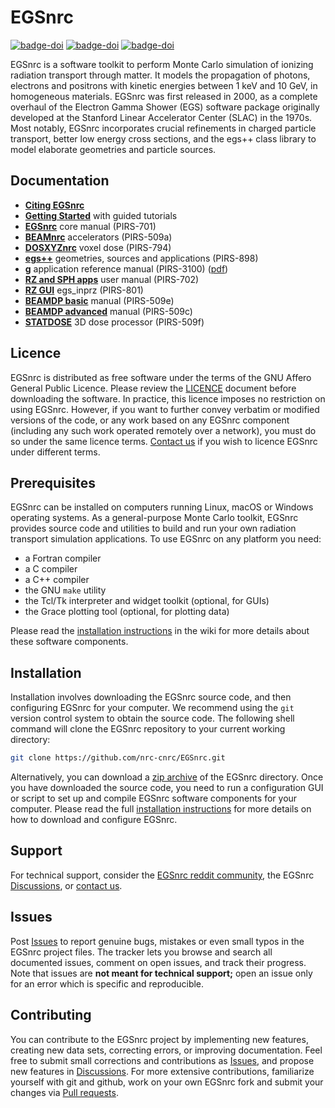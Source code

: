 # EGSnrc

[![badge-doi](https://badgen.net/static/doi/10.4224%2F40001303/)](https://doi.org/10.4224/40001303)
[![badge-doi](https://badgen.net/static/licence/AGPL-3.0-or-later/green)](./LICENCE)
[![badge-doi](https://badgen.net/static/cite/bibtex/orange)](https://github.com/nrc-cnrc/EGSnrc/wiki/Citing-EGSnrc#bibtex-entry)

EGSnrc is a software toolkit to perform Monte Carlo simulation of ionizing
radiation transport through matter. It models the propagation of photons,
electrons and positrons with kinetic energies between 1&nbsp;keV and
10&nbsp;GeV, in homogeneous materials. EGSnrc was first released in 2000,
as a complete overhaul of the Electron Gamma Shower (EGS) software package
originally developed at the Stanford Linear Accelerator Center (SLAC) in the
1970s. Most notably, EGSnrc incorporates crucial refinements in charged
particle transport, better low energy cross sections, and the egs++ class
library to model elaborate geometries and particle sources.

## Documentation

- [**Citing EGSnrc**](https://github.com/nrc-cnrc/EGSnrc/wiki/Citing-EGSnrc)
- [**Getting Started**](https://nrc-cnrc.github.io/EGSnrc/doc/getting-started.pdf) with guided tutorials
- [**EGSnrc**](https://nrc-cnrc.github.io/EGSnrc/doc/pirs701-egsnrc.pdf) core manual (PIRS-701)
- [**BEAMnrc**](https://nrc-cnrc.github.io/EGSnrc/doc/pirs509a-beamnrc.pdf) accelerators (PIRS-509a)
- [**DOSXYZnrc**](https://nrc-cnrc.github.io/EGSnrc/doc/pirs794-dosxyznrc.pdf) voxel dose (PIRS-794)
- [**egs++**](https://nrc-cnrc.github.io/EGSnrc/doc/pirs898/) geometries, sources and applications (PIRS-898)
- [**g**](https://nrc-cnrc.github.io/EGSnrc/doc/pirs3100/) application reference manual (PIRS-3100) ([pdf](https://nrc-cnrc.github.io/EGSnrc/doc/pirs3100-g-refman.pdf))
- [**RZ and SPH apps**](https://nrc-cnrc.github.io/EGSnrc/doc/pirs702-egsnrc-codes.pdf) user manual (PIRS-702)
- [**RZ GUI**](https://nrc-cnrc.github.io/EGSnrc/doc/pirs801-egsinprz.pdf) egs_inprz (PIRS-801)
- [**BEAMDP basic**](https://nrc-cnrc.github.io/EGSnrc/doc/pirs509e-beamdp-utility.pdf) manual (PIRS-509e)
- [**BEAMDP advanced**](https://nrc-cnrc.github.io/EGSnrc/doc/pirs509c-beamdp.pdf) manual (PIRS-509c)
- [**STATDOSE**](https://nrc-cnrc.github.io/EGSnrc/doc/pirs509f-statdose.pdf) 3D dose processor (PIRS-509f)

## Licence

EGSnrc is distributed as free software under the terms of the GNU Affero
General Public Licence. Please review the
[LICENCE](https://github.com/nrc-cnrc/EGSnrc/blob/master/LICENCE.md) document
before downloading the software. In practice, this licence imposes no
restriction on using EGSnrc. However, if you want to further convey
verbatim or modified versions of the code, or any work based on any
EGSnrc component (including any such work operated remotely over a
network), you must do so under the same licence terms.
[Contact us](https://nrc.canada.ca/en/research-development/products-services/software-applications/egsnrc-software-tool-model-radiation-transport)
if you wish to licence EGSnrc under different terms.

## Prerequisites

EGSnrc can be installed on computers running Linux, macOS or Windows
operating systems. As a general-purpose Monte Carlo toolkit, EGSnrc
provides source code and utilities to build and run your own
radiation transport simulation applications. To use EGSnrc
on any platform you need:

- a Fortran compiler
- a C compiler
- a C++ compiler
- the GNU `make` utility
- the Tcl/Tk interpreter and widget toolkit (optional, for GUIs)
- the Grace plotting tool (optional, for plotting data)

Please read the
[installation instructions](https://github.com/nrc-cnrc/EGSnrc/wiki/Installation-overview)
in the wiki for more details about these software components.

## Installation

Installation involves downloading the EGSnrc source code, and then configuring
EGSnrc for your computer. We recommend using the `git` version control
system to obtain the source code. The following shell command will clone the
EGSnrc repository to your current working directory:

```bash
git clone https://github.com/nrc-cnrc/EGSnrc.git
```

Alternatively, you can download a
[zip archive](https://github.com/nrc-cnrc/EGSnrc/archive/master.zip) of the EGSnrc
directory. Once you have downloaded the source code, you need to run a
configuration GUI or script to set up and compile EGSnrc software components
for your computer. Please read the full
[installation instructions](https://github.com/nrc-cnrc/EGSnrc/wiki/Installation-overview)
for more details on how to download and configure EGSnrc.

## Support

For technical support, consider the
[EGSnrc reddit community](https://www.reddit.com/r/EGSnrc), the EGSnrc
[Discussions](https://github.com/nrc-cnrc/EGSnrc/discussions), or
[contact us](https://nrc.canada.ca/en/research-development/products-services/software-applications/egsnrc-software-tool-model-radiation-transport).

## Issues

Post [Issues](https://github.com/nrc-cnrc/EGSnrc/issues) to report
genuine bugs, mistakes or even small typos in the EGSnrc project files. The
tracker lets you browse and search all documented issues, comment on open
issues, and track their progress. Note that issues are **not meant for
technical support;** open an issue only for an error which is specific and
reproducible.

## Contributing

You can contribute to the EGSnrc project by implementing new features,
creating new data sets, correcting errors, or improving documentation.
Feel free to submit small corrections and contributions as
[Issues](https://github.com/nrc-cnrc/EGSnrc/issues), and propose new features in
[Discussions](https://github.com/nrc-cnrc/EGSnrc/discussions). For more
extensive contributions, familiarize yourself with git and github,
work on your own EGSnrc fork and submit your changes via
[Pull requests](https://github.com/nrc-cnrc/EGSnrc/pulls).

